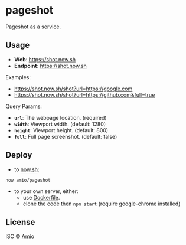 # pageshot

Pageshot as a service.

## Usage

- __Web__: https://shot.now.sh
- __Endpoint__: https://shot.now.sh

Examples:

- https://shot.now.sh/shot?url=https://google.com
- https://shot.now.sh/shot?url=https://github.com&full=true

Query Params:

- __`url`__: The webpage location. (required)
- __`width`__: Viewport width. (default: 1280)
- __`height`__: Viewport height. (default: 800)
- __`full`__: Full page screenshot. (default: false)

## Deploy

- to [now.sh](https://zeit.co/now):

```
now amio/pageshot
```

- to your own server, either:
  - use [Dockerfile](Dockerfile).
  - clone the code then `npm start` (require google-chrome installed)

## License

ISC © [Amio](https://github.com/amio)
